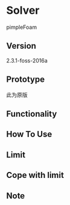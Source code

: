 # Solver
pimpleFoam

## Version
2.3.1-foss-2016a

## Prototype
此为原版

## Functionality

## How To Use

## Limit

## Cope with limit

## Note
